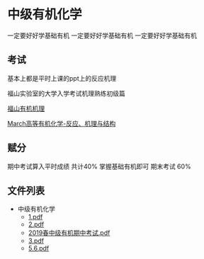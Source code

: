 # 中级有机化学

一定要好好学基础有机 
一定要好好学基础有机
一定要好好学基础有机

## 考试

基本上都是平时上课的ppt上的反应机理 

福山实验室的大学入学考试机理熟练初级篇

[福山有机机理](https://pan.zju.edu.cn/share/b83dc76b26bb905d40981b6a30)

[March高等有机化学-反应、机理与结构](https://pan.zju.edu.cn/share/e778f70b3315cdfb3db044f477)

## 赋分

期中考试算入平时成绩 共计40% 掌握基础有机即可 
期末考试 60% 




## 文件列表

- 中级有机化学
    - [1.pdf](https://github.com/QSCTech/zju-icicles/raw/master/%E4%B8%AD%E7%BA%A7%E6%9C%89%E6%9C%BA%E5%8C%96%E5%AD%A6/1.pdf)
    - [2.pdf](https://github.com/QSCTech/zju-icicles/raw/master/%E4%B8%AD%E7%BA%A7%E6%9C%89%E6%9C%BA%E5%8C%96%E5%AD%A6/2.pdf)
    - [2019春中级有机期中考试.pdf](https://github.com/QSCTech/zju-icicles/raw/master/%E4%B8%AD%E7%BA%A7%E6%9C%89%E6%9C%BA%E5%8C%96%E5%AD%A6/2019%E6%98%A5%E4%B8%AD%E7%BA%A7%E6%9C%89%E6%9C%BA%E6%9C%9F%E4%B8%AD%E8%80%83%E8%AF%95.pdf)
    - [3.pdf](https://github.com/QSCTech/zju-icicles/raw/master/%E4%B8%AD%E7%BA%A7%E6%9C%89%E6%9C%BA%E5%8C%96%E5%AD%A6/3.pdf)
    - [5.6.pdf](https://github.com/QSCTech/zju-icicles/raw/master/%E4%B8%AD%E7%BA%A7%E6%9C%89%E6%9C%BA%E5%8C%96%E5%AD%A6/5.6.pdf)
